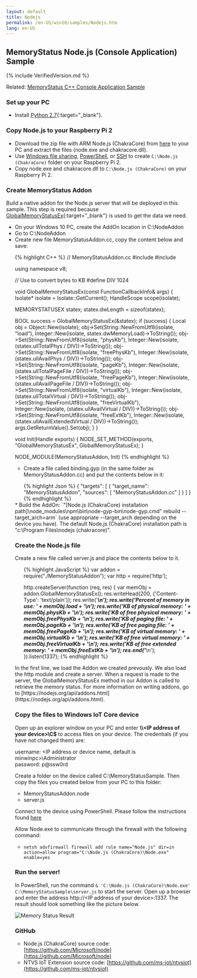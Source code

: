 ```yaml
---
layout: default
title: Nodejs
permalink: /en-US/win10/samples/Nodejs.htm
lang: en-US
---
```


## MemoryStatus Node.js (Console Application) Sample

{% include VerifiedVersion.md %}

Related: [MemoryStatus C++ Console Application Sample]({{site.baseurl}}/{{page.lang}}/win10/samples/ConsoleApp.htm)


### Set up your PC
* Install [Python 2.7](https://www.python.org/downloads/){:target="_blank"}.

### Copy Node.js to your Raspberry Pi 2
* Download the zip file with ARM Node.js (ChakraCore) from [here](http://aka.ms/nodecc_arm) to your PC and extract the files (node.exe and chakracore.dll).
* Use [Windows file sharing]({{site.baseurl}}/{{page.lang}}/win10/samples/SMB.htm), [PowerShell]({{site.baseurl}}/{{page.lang}}/win10/samples/PowerShell.htm), 
or [SSH]({{site.baseurl}}/{{page.lang}}/win10/samples/SSH.htm) to create `C:\Node.js (ChakraCore)` folder on your Raspberry Pi 2.
* Copy node.exe and chakracore.dll to `C:\Node.js (ChakraCore)` on your Raspberry Pi 2.


### Create MemoryStatus Addon
Build a native addon for the Node.js server that will be deployed in this sample. This step is required because [GlobalMemoryStatusEx](https://msdn.microsoft.com/en-us/library/windows/desktop/aa366589(v=vs.85).aspx){:target="_blank"} is used to get the data we need.

* On your Windows 10 PC, create the AddOn location in C:\NodeAddon
* Go to C:\NodeAddon
* Create new file MemoryStatusAddon.cc, copy the content below and save:
<UL>
{% highlight C++ %}
// MemoryStatusAddon.cc
#include <node.h>
#include <windows.h>

using namespace v8;

// Use to convert bytes to KB
#define DIV 1024

void GlobalMemoryStatusEx(const FunctionCallbackInfo<Value>& args) {
  Isolate* isolate = Isolate::GetCurrent();
  HandleScope scope(isolate);

  MEMORYSTATUSEX statex;
  statex.dwLength = sizeof(statex);

  BOOL success = GlobalMemoryStatusEx(&statex);
  if (success)
  {
    Local<Object> obj = Object::New(isolate);
    obj->Set(String::NewFromUtf8(isolate, "load"), Integer::New(isolate, statex.dwMemoryLoad)->ToString());
    obj->Set(String::NewFromUtf8(isolate, "physKb"), Integer::New(isolate, (statex.ullTotalPhys / DIV))->ToString());
    obj->Set(String::NewFromUtf8(isolate, "freePhysKb"), Integer::New(isolate, (statex.ullAvailPhys / DIV))->ToString());
    obj->Set(String::NewFromUtf8(isolate, "pageKb"), Integer::New(isolate, (statex.ullTotalPageFile / DIV))->ToString());
    obj->Set(String::NewFromUtf8(isolate, "freePageKb"), Integer::New(isolate, (statex.ullAvailPageFile / DIV))->ToString());
    obj->Set(String::NewFromUtf8(isolate, "virtualKb"), Integer::New(isolate, (statex.ullTotalVirtual / DIV))->ToString());
    obj->Set(String::NewFromUtf8(isolate, "freeVirtualKb"), Integer::New(isolate, (statex.ullAvailVirtual / DIV))->ToString());
    obj->Set(String::NewFromUtf8(isolate, "freeExtKb"), Integer::New(isolate, (statex.ullAvailExtendedVirtual / DIV))->ToString());
    args.GetReturnValue().Set(obj);
  }
}

void Init(Handle<Object> exports) {
  NODE_SET_METHOD(exports, "GlobalMemoryStatusEx", GlobalMemoryStatusEx);
}

NODE_MODULE(MemoryStatusAddon, Init)
{% endhighlight %}
</UL>

* Create a file called binding.gyp (in the same folder as MemoryStatusAddon.cc) and put the contents below in it:
<UL>
{% highlight Json %}
{
  "targets": [
    {
      "target_name": "MemoryStatusAddon",
      "sources": [ "MemoryStatusAddon.cc" ]
    }
  ]
}
{% endhighlight %}
</UL>
* Build the AddOn: `"[Node.js (ChakraCore) installation path]\node_modules\npm\bin\node-gyp-bin\node-gyp.cmd" rebuild --target_arch=arm` (use appropriate --target_arch depending on the device you have).  
  The default Node.js (ChakraCore) installation path is "c:\Program Files\nodejs (chakracore)".


### Create the Node.js file
Create a new file called server.js and place the contents below to it.
<UL>
{% highlight JavaScript %}
var addon = require("./MemoryStatusAddon");
var http = require('http');

http.createServer(function (req, res) {
  var memObj = addon.GlobalMemoryStatusEx();
  res.writeHead(200, {'Content-Type': 'text/plain'});
  res.write('*************************************************\n');
  res.write('Percent of memory in use: ' + memObj.load + '\n');
  res.write('KB of physical memory: ' + memObj.physKb + '\n');
  res.write('KB of free physical memory: ' + memObj.freePhysKb + '\n');
  res.write('KB of paging file: ' + memObj.pageKb + '\n');
  res.write('KB of free paging file: ' + memObj.freePageKb + '\n');
  res.write('KB of virtual memory: ' + memObj.virtualKb + '\n');
  res.write('KB of free virtual memory: ' + memObj.freeVirtualKb + '\n');
  res.write('KB of free extended memory: ' + memObj.freeExtKb + '\n');
  res.end('*************************************************\n');
}).listen(1337);
{% endhighlight %}
</UL>
In the first line, we load the Addon we created prevously. We also load the http module and create a server. When a request is made to the server,
the GlobalMemoryStatusEx method in our Addon is called to retrieve the memory status.
For more information on writing addons, go to [https://nodejs.org/api/addons.html](https://nodejs.org/api/addons.html).


### Copy the files to Windows IoT Core device
Open up an explorer window on your PC and enter **\\\\\<IP address of your device\>\\C$** to access files on your device. The credentials (if you have not changed them) are:

   username: <IP address or device name, default is minwinpc>\Administrator  
   password: p@ssw0rd  

Create a folder on the device called C:\MemoryStatusSample. Then copy the files you created below from your PC to this folder:

* MemoryStatusAddon.node
* server.js

Connect to the device using PowerShell.  Please follow the instructions found [here]({{site.baseurl}}/{{page.lang}}/win10/samples/PowerShell.htm)

Allow Node.exe to communicate through the firewall with the following command:

* `netsh advfirewall firewall add rule name="Node.js" dir=in action=allow program="C:\Node.js (ChakraCore)\Node.exe" enable=yes`


### Run the server!
In PowerShell, run the command `& 'C:\Node.js (ChakraCore)\Node.exe' C:\MemoryStatusSample\server.js` to start the server.
Open up a browser and enter the address http://&lt;IP address of your device&gt;:1337. The result should look something like the picture below.

![Memory Status Result]({{site.baseurl}}/Resources/images/Nodejs/memorystatus-ie.PNG)


### GitHub
* Node.js (ChakraCore) source code: [https://github.com/Microsoft/node](https://github.com/Microsoft/node)
* NTVS IoT Extension source code: [https://github.com/ms-iot/ntvsiot](https://github.com/ms-iot/ntvsiot)
